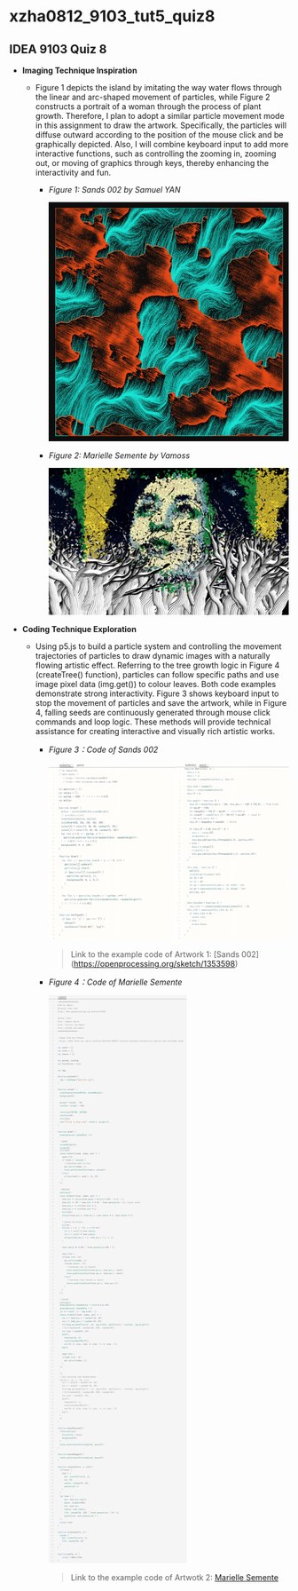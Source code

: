 # xzha0812_9103_tut5_quiz8

## IDEA 9103 Quiz 8

- **Imaging Technique Inspiration**

  - Figure 1 depicts the island by imitating the way water flows through the linear and arc-shaped movement of particles, while Figure 2 constructs a portrait of a woman through the process of plant growth. Therefore, I plan to adopt a similar particle movement mode in this assignment to draw the artwork. Specifically, the particles will diffuse outward according to the position of the mouse click and be graphically depicted. Also, I will combine keyboard input to add more interactive functions, such as controlling the zooming in, zooming out, or moving of graphics through keys, thereby enhancing the interactivity and fun.

    - *Figure 1: Sands 002 by Samuel YAN*

       ![Figure 1: Artwork 1](assets/Figure1.png)

    - *Figure 2: Marielle Semente by Vamoss*

       ![Figure 2: Artwork 2](assets/Figure2.png)



- **Coding Technique Exploration**

  - Using p5.js to build a particle system and controlling the movement trajectories of particles to draw dynamic images with a naturally flowing artistic effect. Referring to the tree growth logic in Figure 4 (createTree() function), particles can follow specific paths and use image pixel data (img.get()) to colour leaves. Both code examples demonstrate strong interactivity. Figure 3 shows keyboard input to stop the movement of particles and save the artwork, while in Figure 4, falling seeds are continuously generated through mouse click commands and loop logic. These methods will provide technical assistance for creating interactive and visually rich artistic works.
 
    - *Figure 3：Code of Sands 002*

       ![Figure 3：Code of Artwork 1](assets/Figure1_Code.png)
       > Link to the example code of Artwork 1: [Sands 002] (https://openprocessing.org/sketch/1353598)

    - *Figure 4：Code of Marielle Semente*

       ![Figure 4：Code of Artwork 2](assets/Figure2_Code.png)
       > Link to the example code of Artwotk 2: [Marielle Semente](http://openprocessing.org/sketch/873380)
 


 
